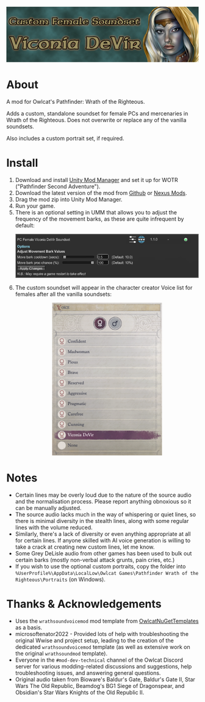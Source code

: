<p align="center"><img src="img/Viconia_Soundset_Header.png?raw=true" alt="Header image"/></p>

# About

A mod for Owlcat's Pathfinder: Wrath of the Righteous.

Adds a custom, standalone soundset for female PCs and mercenaries in Wrath of the Righteous. Does not overwrite or replace any of the vanilla soundsets.

Also includes a custom portrait set, if required.

# Install
1. Download and install [Unity Mod Manager](https://www.nexusmods.com/site/mods/21) and set it up for WOTR ("Pathfinder Second Adventure").
1. Download the latest version of the mod from [Github](https://github.com/DarthParametric/WOTR_Custom_Soundset_Viconia_DeVir/releases/latest) or [Nexus Mods](https://www.nexusmods.com/pathfinderwrathoftherighteous/mods/712).
1. Drag the mod zip into Unity Mod Manager.
1. Run your game.
1. There is an optional setting in UMM that allows you to adjust the frequency of the movement barks, as these are quite infrequent by default:
   <p align="center"><img src="img/Viconia_Soundset_UMM_Options.png?raw=true" alt="UMM bark config options screenshot" width="500" height="115"/></p>
1. The custom soundset will appear in the character creator Voice list for females after all the vanilla soundsets:
   <p align="center"><img src="img/Viconia_Soundset_Character_Creator_List.png?raw=true" alt="Character creator voice selection screenshot" width="288" height="400"/></p>

# Notes
- Certain lines may be overly loud due to the nature of the source audio and the normalisation process. Please report anything obnoxious so it can be manually adjusted.
- The source audio lacks much in the way of whispering or quiet lines, so there is minimal diversity in the stealth lines, along with some regular lines with the volume reduced.
- Similarly, there's a lack of diversity or even anything appropriate at all for certain lines. If anyone skilled with AI voice generation is willing to take a crack at creating new custom lines, let me know.
- Some Grey DeLisle audio from other games has been used to bulk out certain barks (mostly non-verbal attack grunts, pain cries, etc.)
- If you wish to use the optional custom portraits, copy the folder into `%UserProfile%\AppData\LocalLow\Owlcat Games\Pathfinder Wrath of the Righteous\Portraits` (on Windows).

# Thanks & Acknowledgements
- Uses the `wrathsoundvoicemod` mod template from [OwlcatNuGetTemplates](https://github.com/xADDBx/OwlcatNuGetTemplates) as a basis.
- microsoftenator2022 - Provided lots of help with troubleshooting the original Wwise and project setup, leading to the creation of the dedicated `wrathsoundvoicemod` template (as well as extensive work on the original `wrathsoundmod` template).
- Everyone in the `#mod-dev-technical` channel of the Owlcat Discord server for various modding-related discussions and suggestions, help troubleshooting issues, and answering general questions.
- Original audio taken from Bioware's Baldur's Gate, Baldur's Gate II, Star Wars The Old Republic, Beamdog's BG1 Siege of Dragonspear, and Obsidian's Star Wars Knights of the Old Republic II.
